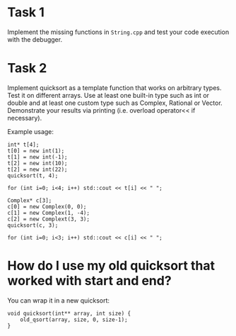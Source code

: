 # Task 1

Implement the missing functions in `String.cpp` and test your code execution with the debugger.

# Task 2

Implement quicksort as a template function that works on arbitrary types.
Test it on different arrays.
Use at least one built-in type such as int or double and at least one custom type such as Complex, Rational or Vector.
Demonstrate your results via printing (i.e. overload operator<< if necessary).

Example usage:

~~~
int* t[4];
t[0] = new int(1);
t[1] = new int(-1);
t[2] = new int(10);
t[2] = new int(22);
quicksort(t, 4);

for (int i=0; i<4; i++) std::cout << t[i] << " ";

Complex* c[3];
c[0] = new Complex(0, 0);
c[1] = new Complex(1, -4);
c[2] = new Complext(3, 3);
quicksort(c, 3);

for (int i=0; i<3; i++) std::cout << c[i] << " ";
~~~

# How do I use my old quicksort that worked with start and end?

You can wrap it in a new quicksort:

~~~
void quicksort(int** array, int size) {
    old_qsort(array, size, 0, size-1);
}
~~~
